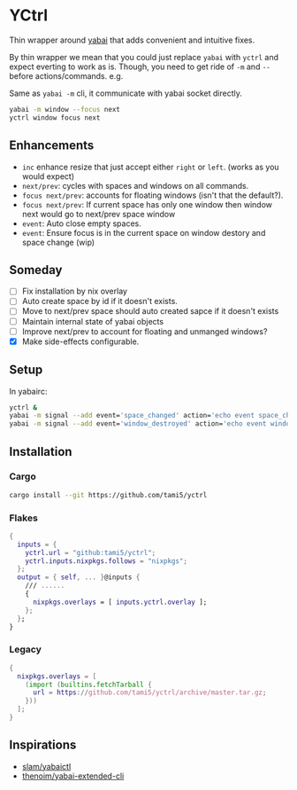 # YCtrl

Thin wrapper around [yabai] that adds convenient and intuitive fixes.

By thin wrapper we mean that you could just replace `yabai` with
`yctrl` and expect everting to work as is. Though, you need to get
ride of `-m` and `--` before actions/commands. e.g.

Same as `yabai -m` cli, it communicate with yabai socket directly.

```bash
yabai -m window --focus next
yctrl window focus next
```

## Enhancements

- `inc` enhance resize that just accept either `right` or `left`. (works as you would expect)
- `next/prev`: cycles with spaces and windows on all commands.
- `focus next/prev`: accounts for floating windows (isn't that the default?).
- `focus next/prev`: If current space has only one window then window next would go to next/prev space window
- `event`: Auto close empty spaces.
- `event`: Ensure focus is in the current space on window destory and space change (wip)

## Someday

- [ ] Fix installation by nix overlay
- [ ] Auto create space by id if it doesn't exists.
- [ ] Move to next/prev space should auto created sapce if it doesn't exists
- [ ] Maintain internal state of yabai objects
- [ ] Improve next/prev to account for floating and unmanged windows?
- [x] Make side-effects configurable.

## Setup

In yabairc:

```bash
yctrl &
yabai -m signal --add event='space_changed' action='echo event space_changed $YABAI_SPACE_ID $YABAI_RECENT_SPACE_ID | nc -U -w 1 /tmp/yctrl.socket'
yabai -m signal --add event='window_destroyed' action='echo event window_destroyed $YABAI_WINDOW_ID | nc -U -w 1 /tmp/yctrl.socket'
```

## Installation

### Cargo

```bash
cargo install --git https://github.com/tami5/yctrl
```

### Flakes

```nix
{
  inputs = {
    yctrl.url = "github:tami5/yctrl";
    yctrl.inputs.nixpkgs.follows = "nixpkgs";
  };
  output = { self, ... }@inputs {
    /// ......
    {
      nixpkgs.overlays = [ inputs.yctrl.overlay ];
    };
  };
}
```

### Legacy

```nix
{
  nixpkgs.overlays = [
    (import (builtins.fetchTarball {
      url = https://github.com/tami5/yctrl/archive/master.tar.gz;
    }))
  ];
}
```


## Inspirations

- [slam/yabaictl](https://github.com/slam/yabaictl)
- [thenoim/yabai-extended-cli](https://github.com/TheNoim/yabai-extended-cli/tree/main/YabiExtendedCli)

[yabai]: https://github.com/koekeishiya/yabai
